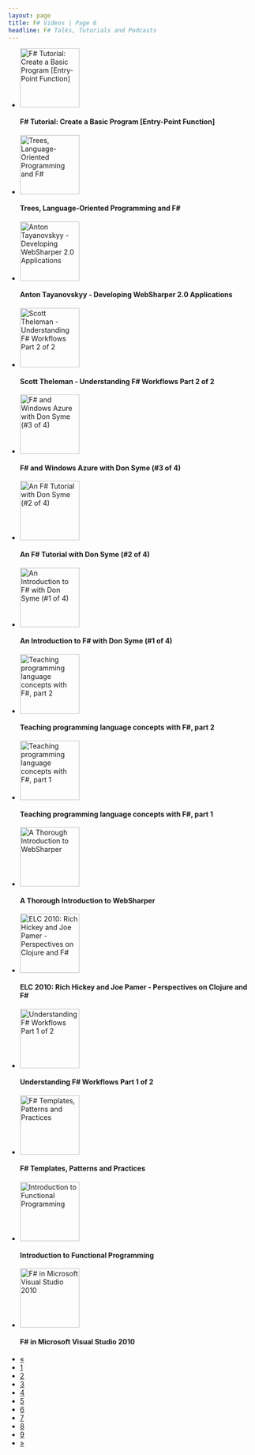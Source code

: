 ```yaml
---
layout: page
title: F# Videos | Page 6
headline: F# Talks, Tutorials and Podcasts
---
```


<div>
  <div class="row-fluid">
    <ul class="thumbnails">
      <li class="span4">
        <div class="thumbnail" style="border: none;">
          <a href="http://www.youtube.com/watch?v=GhREMmKxNOk">
            <img src="http://i4.ytimg.com/vi/GhREMmKxNOk/mqdefault.jpg" alt="F# Tutorial: Create a Basic Program [Entry-Point Function]" style="height: 120px;" />
          </a>
          <h4>F# Tutorial: Create a Basic Program [Entry-Point Function]</h4>
        </div>
      </li>
      <li class="span4">
        <div class="thumbnail" style="border: none;">
          <a href="http://vimeo.com/47219455">
            <img src="http://b.vimeocdn.com/ts/328/741/328741167_295.jpg" alt="Trees, Language-Oriented Programming and F#" style="height: 120px;" />
          </a>
          <h4>Trees, Language-Oriented Programming and F#</h4>
        </div>
      </li>
      <li class="span4">
        <div class="thumbnail" style="border: none;">
          <a href="http://vimeo.com/15563573">
            <img src="http://b.vimeocdn.com/ts/939/583/93958356_295.jpg" alt="Anton Tayanovskyy - Developing WebSharper 2.0 Applications" style="height: 120px;" />
          </a>
          <h4>Anton Tayanovskyy - Developing WebSharper 2.0 Applications</h4>
        </div>
      </li>
    </ul>
  </div>
  <div class="row-fluid">
    <ul class="thumbnails">
      <li class="span4">
        <div class="thumbnail" style="border: none;">
          <a href="http://vimeo.com/14963006">
            <img src="http://b.vimeocdn.com/ts/893/318/89331823_295.jpg" alt="Scott Theleman - Understanding F# Workflows Part 2 of 2" style="height: 120px;" />
          </a>
          <h4>Scott Theleman - Understanding F# Workflows Part 2 of 2</h4>
        </div>
      </li>
      <li class="span4">
        <div class="thumbnail" style="border: none;">
          <a href="http://channel9.msdn.com/Blogs/David+Gristwood/F-and-Windows-Azure-with-Don-Syme-3-of-4">
            <img src="http://ecn.channel9.msdn.com/o9/ch9/2aa7/37091a06-408a-40ae-b990-9df900b72aa7/fsharpanddon3_220_ch9.jpg" alt="F# and Windows Azure with Don Syme (#3 of 4)" style="height: 120px;" />
          </a>
          <h4>F# and Windows Azure with Don Syme (#3 of 4)</h4>
        </div>
      </li>
      <li class="span4">
        <div class="thumbnail" style="border: none;">
          <a href="http://channel9.msdn.com/Blogs/David+Gristwood/An-F-Tutorial-with-Don-Syme-2-of-4">
            <img src="http://ecn.channel9.msdn.com/o9/ch9/1163/1fb6a177-e3f0-4f37-ba71-9df900b41163/fsharpanddon2_220_ch9.jpg" alt="An F# Tutorial with Don Syme (#2 of 4)" style="height: 120px;" />
          </a>
          <h4>An F# Tutorial with Don Syme (#2 of 4)</h4>
        </div>
      </li>
    </ul>
  </div>
  <div class="row-fluid">
    <ul class="thumbnails">
      <li class="span4">
        <div class="thumbnail" style="border: none;">
          <a href="http://channel9.msdn.com/Blogs/David+Gristwood/An-Introduction-to-F-with-Don-Syme-1-of-4">
            <img src="http://ecn.channel9.msdn.com/o9/ch9/e797/cb868473-300d-4d62-aaea-9df900abe797/fsharpanddon1_220_ch9.jpg" alt="An Introduction to F# with Don Syme (#1 of 4)" style="height: 120px;" />
          </a>
          <h4>An Introduction to F# with Don Syme (#1 of 4)</h4>
        </div>
      </li>
      <li class="span4">
        <div class="thumbnail" style="border: none;">
          <a href="http://channel9.msdn.com/Blogs/martinesmann/Teaching-programming-language-concepts-with-F-part-2">
            <img src="http://ecn.channel9.msdn.com/o9/ch9/0485/570485/PeterSestoftPart02_512_ch9.jpg" alt="Teaching programming language concepts with F#, part 2" style="height: 120px;" />
          </a>
          <h4>Teaching programming language concepts with F#, part 2</h4>
        </div>
      </li>
      <li class="span4">
        <div class="thumbnail" style="border: none;">
          <a href="http://channel9.msdn.com/Blogs/martinesmann/Teaching-programming-language-concepts-with-F-part-1">
            <img src="http://ecn.channel9.msdn.com/o9/previewImages/220/570484_220x165.jpg" alt="Teaching programming language concepts with F#, part 1" style="height: 120px;" />
          </a>
          <h4>Teaching programming language concepts with F#, part 1</h4>
        </div>
      </li>
    </ul>
  </div>
  <div class="row-fluid">
    <ul class="thumbnails">
      <li class="span4">
        <div class="thumbnail" style="border: none;">
          <a href="http://vimeo.com/47219647">
            <img src="http://b.vimeocdn.com/ts/328/743/328743448_295.jpg" alt="A Thorough Introduction to WebSharper" style="height: 120px;" />
          </a>
          <h4>A Thorough Introduction to WebSharper</h4>
        </div>
      </li>
      <li class="span4">
        <div class="thumbnail" style="border: none;">
          <a href="http://channel9.msdn.com/Blogs/Charles/Emerging-Langs-Clojure-and-F">
            <img src="http://ecn.channel9.msdn.com/o9/previewImages/220/563931_220x165.jpg" alt="ELC 2010: Rich Hickey and Joe Pamer - Perspectives on Clojure and F#" style="height: 120px;" />
          </a>
          <h4>ELC 2010: Rich Hickey and Joe Pamer - Perspectives on Clojure and F#</h4>
        </div>
      </li>
      <li class="span4">
        <div class="thumbnail" style="border: none;">
          <a href="http://vimeo.com/14959931">
            <img src="http://b.vimeocdn.com/ts/893/077/89307721_295.jpg" alt="Understanding F# Workflows Part 1 of 2" style="height: 120px;" />
          </a>
          <h4>Understanding F# Workflows Part 1 of 2</h4>
        </div>
      </li>
    </ul>
  </div>
  <div class="row-fluid">
    <ul class="thumbnails">
      <li class="span4">
        <div class="thumbnail" style="border: none;">
          <a href="http://vimeo.com/47219713">
            <img src="http://b.vimeocdn.com/ts/328/751/328751680_295.jpg" alt="F# Templates, Patterns and Practices" style="height: 120px;" />
          </a>
          <h4>F# Templates, Patterns and Practices</h4>
        </div>
      </li>
      <li class="span4">
        <div class="thumbnail" style="border: none;">
          <a href="http://vimeo.com/47219924">
            <img src="http://b.vimeocdn.com/ts/328/745/328745394_295.jpg" alt="Introduction to Functional Programming" style="height: 120px;" />
          </a>
          <h4>Introduction to Functional Programming</h4>
        </div>
      </li>
      <li class="span4">
        <div class="thumbnail" style="border: none;">
          <a href="http://channel9.msdn.com/Events/TechEd/NorthAmerica/2010/DEV307">
            <img src="http://i.msdn.microsoft.com/ff759495.mvs_150x113(en-us).jpg" alt="F# in Microsoft Visual Studio 2010" style="height: 120px;" />
          </a>
          <h4>F# in Microsoft Visual Studio 2010</h4>
        </div>
      </li>
    </ul>
  </div>
  <div class="pagination pagination-centered">
    <ul>
      <li>
        <a href="5">«</a>
      </li>
      <li>
        <a href="1">1</a>
      </li>
      <li>
        <a href="2">2</a>
      </li>
      <li>
        <a href="3">3</a>
      </li>
      <li>
        <a href="4">4</a>
      </li>
      <li>
        <a href="5">5</a>
      </li>
      <li class="active">
        <a href="6">6</a>
      </li>
      <li>
        <a href="7">7</a>
      </li>
      <li>
        <a href="8">8</a>
      </li>
      <li>
        <a href="9">9</a>
      </li>
      <li>
        <a href="7">»</a>
      </li>
    </ul>
  </div>
</div>
